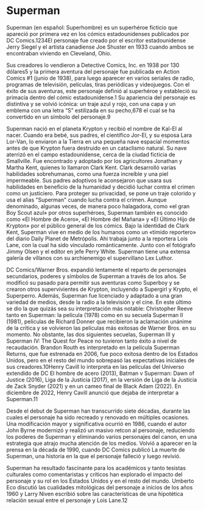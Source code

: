 # Superman
Superman (en español: Superhombre) es un superhéroe ficticio que apareció por primera vez en los cómics estadounidenses publicados por DC Comics.1​2​3​4​El personaje fue creado por el escritor estadounidense Jerry Siegel y el artista canadiense Joe Shuster en 1933 cuando ambos se encontraban viviendo en Cleveland, Ohio.

Sus creadores lo vendieron a Detective Comics, Inc. en 1938 por 130 dólares5​ y la primera aventura del personaje fue publicada en Action Comics #1 (junio de 1938), para luego aparecer en varios seriales de radio, programas de televisión, películas, tiras periódicas y videojuegos. Con el éxito de sus aventuras, este personaje definió al superhéroe y estableció su primacía dentro del cómic estadounidense.1​ Su apariencia del personaje es distintiva y se volvió icónica: un traje azul y rojo, con una capa y un emblema con una letra “S” estilizada en su pecho,6​7​8​ el cual se ha convertido en un símbolo del personaje.9​

Superman nació en el planeta Krypton y recibió el nombre de Kal-El al nacer. Cuando era bebé, sus padres, el científico Jor-El, y su esposa Lara Lor-Van, lo enviaron a la Tierra en una pequeña nave espacial momentos antes de que Krypton fuera destruido en un cataclismo natural. Su nave aterrizó en el campo estadounidense, cerca de la ciudad ficticia de Smallville. Fue encontrado y adoptado por los agricultores Jonathan y Martha Kent, quienes lo llamaron Clark Kent. Clark desarrolló varias habilidades sobrehumanas, como una fuerza increíble y una piel impermeable. Sus padres adoptivos le aconsejaron que usara sus habilidades en beneficio de la humanidad y decidió luchar contra el crimen como un justiciero. Para proteger su privacidad, se pone un traje colorido y usa el alias "Superman" cuando lucha contra el crimen. Aunque denominado, algunas veces, de manera poco halagadora, como «el gran Boy Scout azul» por otros superhéroes, Superman también es conocido como «El Hombre de Acero», «El Hombre del Mañana» y «El Último Hijo de Krypton» por el público general de los cómics. Bajo la identidad de Clark Kent, Superman vive en medio de los humanos como un «tímido reportero» del diario Daily Planet de Metrópolis. Ahí trabaja junto a la reportera Lois Lane, con la cual ha sido vinculado románticamente. Junto con el fotógrafo Jimmy Olsen y el editor en jefe Perry White. Superman tiene una extensa galería de villanos con su archienemigo el supervillano Lex Luthor.

DC Comics/Warner Bros. expandió lentamente el reparto de personajes secundarios, poderes y símbolos de Superman a través de los años. Se modificó su pasado para permitir sus aventuras como Superboy y se crearon otros supervivientes de Krypton, incluyendo a Supergirl y Krypto, el Superperro. Además, Superman fue licenciado y adaptado a una gran variedad de medios, desde la radio a la televisión y el cine. En este último se dio la que quizás sea su interpretación más notable: Christopher Reeve tanto en Superman: la película (1978) como en su secuela Superman II (1981), películas de Richard Donner que recibieron la aclamación unánime de la crítica y se volvieron las películas más exitosas de Warner Bros. en su momento. No obstante, las dos siguientes secuelas, Superman III y Superman IV: The Quest for Peace no tuvieron tanto éxito a nivel de recaudación. Brandon Routh es interpretado en la película Superman Returns, que fue estrenada en 2006, fue poco exitosa dentro de los Estados Unidos, pero en el resto del mundo sobrepasó las expectativas iniciales de sus creadores.10​Henry Cavill lo interpreta en las películas del Universo extendido de DC El hombre de acero (2013), Batman v Superman: Dawn of Justice (2016), Liga de la Justicia (2017), en la versión de Liga de la Justicia de Zack Snyder (2021) y en un cameo final de Black Adam (2022). En diciembre de 2022, Henry Cavill anunció que dejaba de interpretar a Superman.11​

Desde el debut de Superman han transcurrido siete décadas, durante las cuales el personaje ha sido recreado y renovado en múltiples ocasiones. Una modificación mayor y significativa ocurrió en 1986, cuando el autor John Byrne modernizó y realizó un masivo retcon al personaje, reduciendo los poderes de Superman y eliminando varios personajes del canon, en una estrategia que atrajo mucha atención de los medios. Volvió a aparecer en la prensa en la década de 1990, cuando DC Comics publicó La muerte de Superman, una historia en la que el personaje falleció y luego revivió.

Superman ha resultado fascinante para los académicos y tanto tesistas culturales como comentaristas y críticos han explorado el impacto del personaje y su rol en los Estados Unidos y en el resto del mundo. Umberto Eco discutió las cualidades mitológicas del personaje a inicios de los años 1960 y Larry Niven escribió sobre las características de una hipotética relación sexual entre el personaje y Lois Lane.12​


